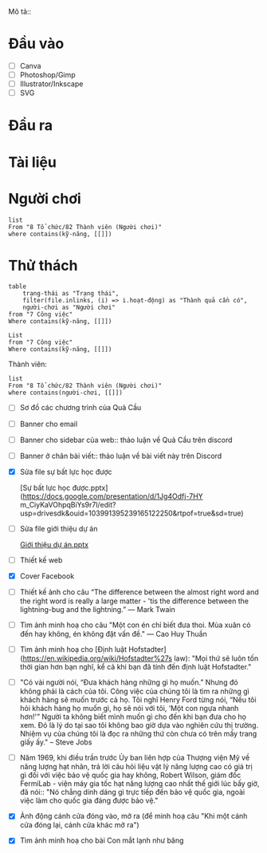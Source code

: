 Mô tả::
# Đầu vào
- [ ] Canva
- [ ] Photoshop/Gimp
- [ ] Illustrator/Inkscape
- [ ] SVG
# Đầu ra
# Tài liệu

# Người chơi
```dataview
list
From "8 Tổ chức/82 Thành viên (Người chơi)" 
where contains(kỹ-năng, [[]])
```

# Thử thách
```dataview
table 
	trạng-thái as "Trạng thái", 
	filter(file.inlinks, (i) => i.hoạt-động) as "Thành quả cần có",
	người-chơi as "Người chơi"
from "7 Công việc"
Where contains(kỹ-năng, [[]])
```
```dataview 
List
from "7 Công việc"
Where contains(kỹ-năng, [[]])
```


Thành viên:
```dataview
list
From "8 Tổ chức/82 Thành viên (Người chơi)" 
where contains(người-chơi, [[]])
```

- [ ]  Sơ đồ các chương trình của Quả Cầu
- [ ]  Banner cho email
- [ ]  Banner cho sidebar của web:: thảo luận về Quả Cầu trên discord
- [ ]  Banner ở chân bài viết:: thảo luận về bài viết này trên Discord
- [x]  Sửa file sự bất lực học được

    [Sự bất lực học được.pptx](https://docs.google.com/presentation/d/1Jg4Odfj-7HY m_CiyKaVOhpqBiYs9r7l/edit?usp=drivesdk&ouid=103991395239165122250&rtpof=true&sd=true)

- [ ]  Sửa file giới thiệu dự án

    [Giới thiệu dự án.pptx](https://docs.google.com/presentation/d/1sV7eftGZnLubskV29kcZepBFwJOcdtfv/edit?usp=drivesdk&ouid=103991395239165122250&rtpof=true&sd=true)

- [ ]  Thiết kế web
- [x]  Cover Facebook

- [ ]  Thiết kế ảnh cho câu “The difference between the almost right word and the right word is really a large matter - 'tis the difference between the lightning-bug and the lightning.” — Mark Twain
- [ ]  Tìm ảnh minh hoạ cho câu "Một con én chỉ biết đưa thoi. Mùa xuân có đến hay không, én không đặt vấn đề." — Cao Huy Thuần
- [ ]  Tìm ảnh minh hoạ cho [Định luật Hofstadter](https://en.wikipedia.org/wiki/Hofstadter%27s law): "Mọi thứ sẽ luôn tốn thời gian hơn bạn nghĩ, kể cả khi bạn đã tính đến định luật Hofstadter."
- [ ]  "Có vài người nói, “Đưa khách hàng những gì họ muốn.” Nhưng đó không phải là cách của tôi. Công việc của chúng tôi là tìm ra những gì khách hàng sẽ muốn trước cả họ. Tôi nghĩ Henry Ford từng nói, “Nếu tôi hỏi khách hàng họ muốn gì, họ sẽ nói với tôi, ‘Một con ngựa nhanh hơn!'” Người ta không biết mình muốn gì cho đến khi bạn đưa cho họ xem. Đó là lý do tại sao tôi không bao giờ dựa vào nghiên cứu thị trường. Nhiệm vụ của chúng tôi là đọc ra những thứ còn chưa có trên mấy trang giấy ấy." – Steve Jobs
- [ ]  Năm 1969, khi điều trần trước Ủy ban liên hợp của Thượng viện Mỹ về năng lượng hạt nhân, trả lời câu hỏi liệu vật lý năng lượng cao có giá trị gì đối với việc bảo vệ quốc gia hay không, Robert Wilson, giám đốc FermiLab - viện máy gia tốc hạt năng lượng cao nhất thế giới lúc bấy giờ, đã nói:: "Nó chẳng dính dáng gì trực tiếp đến bảo vệ quốc gia, ngoài việc làm cho quốc gia đáng được bảo vệ."
- [x]  Ảnh động cánh cửa đóng vào, mở ra (để minh hoạ câu "Khi một cánh cửa đóng lại, cánh cửa khác mở ra")
- [x]  Tìm ảnh minh hoạ cho bài Con mắt lạnh như băng
